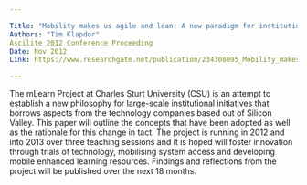```yaml
---

Title: "Mobility makes us agile and lean: A new paradigm for institutional projects"
Authors: "Tim Klapdor"
Ascilite 2012 Conference Proceeding
Date: Nov 2012
Link: https://www.researchgate.net/publication/234308095_Mobility_makes_us_agile_and_lean_A_new_paradigm_for_institutional_projects?ev=prf_pub

---
```


The mLearn Project at Charles Sturt University (CSU) is an attempt to establish a new philosophy for large-scale institutional initiatives that borrows aspects from the technology companies based out of Silicon Valley. This paper will outline the concepts that have been adopted as well as the rationale for this change in tact. The project is running in 2012 and into 2013 over three teaching sessions and it is hoped will foster innovation through trials of technology, mobilising system access and developing mobile enhanced learning resources. Findings and reflections from the project will be published over the next 18 months.
